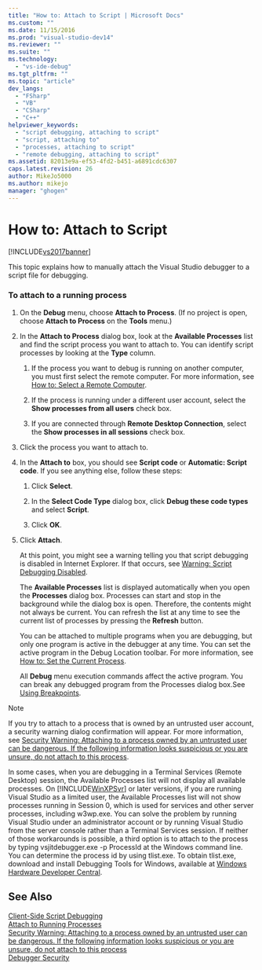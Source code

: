 ```yaml
---
title: "How to: Attach to Script | Microsoft Docs"
ms.custom: ""
ms.date: 11/15/2016
ms.prod: "visual-studio-dev14"
ms.reviewer: ""
ms.suite: ""
ms.technology: 
  - "vs-ide-debug"
ms.tgt_pltfrm: ""
ms.topic: "article"
dev_langs: 
  - "FSharp"
  - "VB"
  - "CSharp"
  - "C++"
helpviewer_keywords: 
  - "script debugging, attaching to script"
  - "script, attaching to"
  - "processes, attaching to script"
  - "remote debugging, attaching to script"
ms.assetid: 82013e9a-ef53-4fd2-b451-a6891cdc6307
caps.latest.revision: 26
author: MikeJo5000
ms.author: mikejo
manager: "ghogen"
---
```

# How to: Attach to Script
[!INCLUDE[vs2017banner](../includes/vs2017banner.md)]

This topic explains how to manually attach the Visual Studio debugger to a script file for debugging.  
  
### To attach to a running process  
  
1. On the **Debug** menu, choose **Attach to Process**. (If no project is open, choose **Attach to Process** on the **Tools** menu.)  
  
2. In the **Attach to Process** dialog box, look at the **Available Processes** list and find the script process you want to attach to. You can identify script processes by looking at the **Type** column.  
  
   1.  If the process you want to debug is running on another computer, you must first select the remote computer. For more information, see [How to: Select a Remote Computer](http://msdn.microsoft.com/en-us/4332ba8e-2f0b-4f62-b96a-e762b9f3c3ba).  
  
   2.  If the process is running under a different user account, select the **Show processes from all users** check box.  
  
   3.  If you are connected through **Remote Desktop Connection**, select the **Show processes in all sessions** check box.  
  
3. Click the process you want to attach to.  
  
4. In the **Attach to** box, you should see **Script code** or **Automatic: Script code**. If you see anything else, follow these steps:  
  
   1.  Click **Select**.  
  
   2.  In the **Select Code Type** dialog box, click **Debug these code types** and select **Script**.  
  
   3.  Click **OK**.  
  
5. Click **Attach**.  
  
    At this point, you might see a warning telling you that script debugging is disabled in Internet Explorer. If that occurs, see [Warning: Script Debugging Disabled](../debugger/warning-script-debugging-disabled.md).  
  
   The **Available Processes** list is displayed automatically when you open the **Processes** dialog box. Processes can start and stop in the background while the dialog box is open. Therefore, the contents might not always be current. You can refresh the list at any time to see the current list of processes by pressing the **Refresh** button.  
  
   You can be attached to multiple programs when you are debugging, but only one program is active in the debugger at any time. You can set the active program in the Debug Location toolbar. For more information, see [How to: Set the Current Process](http://msdn.microsoft.com/en-us/7e1d7fa5-0e40-44cf-8c41-d3dba31c969e).  
  
   All **Debug** menu execution commands affect the active program. You can break any debugged program from the Processes dialog box.See [Using Breakpoints](../debugger/using-breakpoints.md).  
  
> [!NOTE]
>  If you try to attach to a process that is owned by an untrusted user account, a security warning dialog confirmation will appear. For more information, see [Security Warning: Attaching to a process owned by an untrusted user can be dangerous. If the following information looks suspicious or you are unsure, do not attach to this process](/visualstudio/debugger/security-warning-attaching-to-a-process-owned-by-an-untrusted-user?view=vs-2015).  
  
 In some cases, when you are debugging in a Terminal Services (Remote Desktop) session, the Available Processes list will not display all available processes. On [!INCLUDE[WinXPSvr](../includes/winxpsvr-md.md)] or later versions, if you are running Visual Studio as a limited user, the Available Processes list will not show processes running in Session 0, which is used for services and other server processes, including w3wp.exe. You can solve the problem by running Visual Studio under an administrator account or by running Visual Studio from the server console rather than a Terminal Services session. If neither of those workarounds is possible, a third option is to attach to the process by typing vsjitdebugger.exe -p ProcessId at the Windows command line. You can determine the process id by using tlist.exe. To obtain tlist.exe, download and install Debugging Tools for Windows, available at [Windows Hardware Developer Central](http://go.microsoft.com/fwlink/?linkid=1651).  
  
## See Also  
 [Client-Side Script Debugging](../debugger/client-side-script-debugging.md)   
 [Attach to Running Processes](../debugger/attach-to-running-processes-with-the-visual-studio-debugger.md)   
 [Security Warning: Attaching to a process owned by an untrusted user can be dangerous. If the following information looks suspicious or you are unsure, do not attach to this process](/visualstudio/debugger/security-warning-attaching-to-a-process-owned-by-an-untrusted-user?view=vs-2015)   
 [Debugger Security](../debugger/debugger-security.md)



